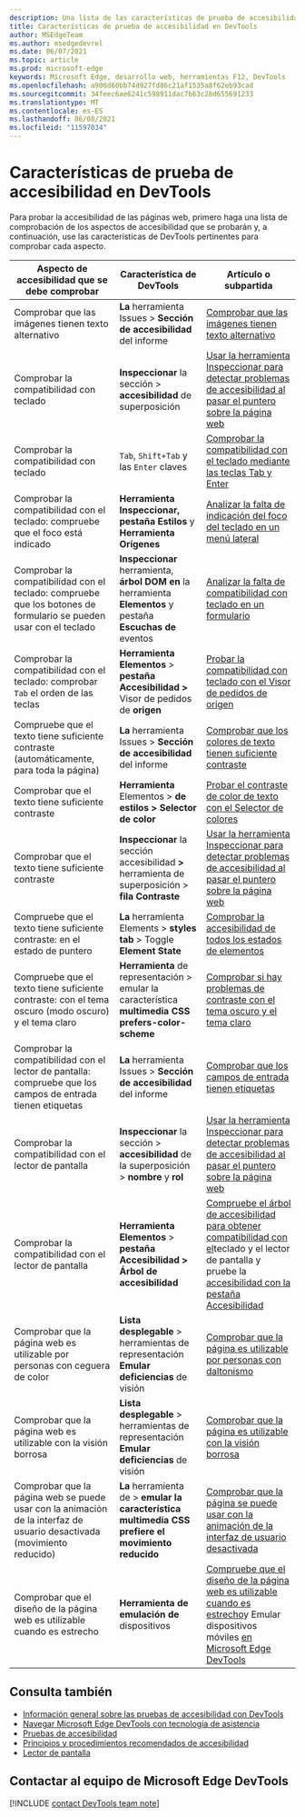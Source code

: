 ```yaml
---
description: Una lista de las características de prueba de accesibilidad en Microsoft Edge DevTools.
title: Características de prueba de accesibilidad en DevTools
author: MSEdgeTeam
ms.author: msedgedevrel
ms.date: 06/07/2021
ms.topic: article
ms.prod: microsoft-edge
keywords: Microsoft Edge, desarrollo web, herramientas F12, DevTools
ms.openlocfilehash: a906d60bb74d927fd86c21af1535a8f62eb93cad
ms.sourcegitcommit: 34feec6ae6241c598911dac7b63c28d655691233
ms.translationtype: MT
ms.contentlocale: es-ES
ms.lasthandoff: 06/08/2021
ms.locfileid: "11597034"
---
```

# <a name="accessibility-testing-features-in-devtools"></a>Características de prueba de accesibilidad en DevTools

Para probar la accesibilidad de las páginas web, primero haga una lista de comprobación de los aspectos de accesibilidad que se probarán y, a continuación, use las características de DevTools pertinentes para comprobar cada aspecto.

| Aspecto de accesibilidad que se debe comprobar | Característica de DevTools | Artículo o subpartida |
|---|---|---|
| Comprobar que las imágenes tienen texto alternativo | **La** herramienta Issues > **Sección de accesibilidad** del informe | [Comprobar que las imágenes tienen texto alternativo](test-issues-tool.md#verify-that-images-have-alt-text) |
| Comprobar la compatibilidad con teclado | **Inspeccionar** la sección > **accesibilidad** de superposición | [Usar la herramienta Inspeccionar para detectar problemas de accesibilidad al pasar el puntero sobre la página web](test-inspect-tool.md) |
| Comprobar la compatibilidad con teclado | `Tab`, `Shift+Tab` y las `Enter` claves | [Comprobar la compatibilidad con el teclado mediante las teclas Tab y Enter](test-tab-enter-keys.md) |
| Comprobar la compatibilidad con el teclado: compruebe que el foco está indicado | **Herramienta Inspeccionar,** **pestaña Estilos** y **Herramienta Orígenes** | [Analizar la falta de indicación del foco del teclado en un menú lateral](test-analyze-no-focus-indicator.md) |
| Comprobar la compatibilidad con el teclado: compruebe que los botones de formulario se pueden usar con el teclado | **Inspeccionar** herramienta, **árbol DOM en** la herramienta **Elementos** y pestaña **Escuchas de** eventos | [Analizar la falta de compatibilidad con teclado en un formulario](test-analyze-no-keyboard-support.md) |
| Comprobar la compatibilidad con el teclado: comprobar `Tab` el orden de las teclas | **Herramienta Elementos** > **pestaña Accesibilidad >** Visor de pedidos de **origen** | [Probar la compatibilidad con teclado con el Visor de pedidos de origen](test-tab-key-source-order-viewer.md) |
| Compruebe que el texto tiene suficiente contraste (automáticamente, para toda la página) | **La** herramienta Issues > **Sección de accesibilidad** del informe | [Comprobar que los colores de texto tienen suficiente contraste](test-issues-tool.md#verify-that-text-colors-have-enough-contrast) |
| Comprobar que el texto tiene suficiente contraste | **Herramienta** Elementos > **de estilos >** **Selector de color** | [Probar el contraste de color de texto con el Selector de colores](color-picker.md) |
| Comprobar que el texto tiene suficiente contraste | **Inspeccionar** la sección accesibilidad **>** herramienta de superposición > **fila Contraste** | [Usar la herramienta Inspeccionar para detectar problemas de accesibilidad al pasar el puntero sobre la página web](test-inspect-tool.md) |
| Compruebe que el texto tiene suficiente contraste: en el estado de puntero | **La** herramienta Elements > **styles tab** > Toggle **Element State** | [Comprobar la accesibilidad de todos los estados de elementos](test-inspect-states.md) |
| Compruebe que el texto tiene suficiente contraste: con el tema oscuro (modo oscuro) y el tema claro | **Herramienta** de representación > emular la característica **multimedia CSS prefers-color-scheme** | [Comprobar si hay problemas de contraste con el tema oscuro y el tema claro](test-dark-mode.md) |
| Comprobar la compatibilidad con el lector de pantalla: compruebe que los campos de entrada tienen etiquetas | **La** herramienta Issues > **Sección de accesibilidad** del informe | [Comprobar que los campos de entrada tienen etiquetas](test-issues-tool.md#verify-that-input-fields-have-labels) |
| Comprobar la compatibilidad con el lector de pantalla | **Inspeccionar** la sección > **accesibilidad** de la superposición > **nombre** y **rol** | [Usar la herramienta Inspeccionar para detectar problemas de accesibilidad al pasar el puntero sobre la página web](test-inspect-tool.md) |
| Comprobar la compatibilidad con el lector de pantalla | **Herramienta Elementos** > **pestaña Accesibilidad >** **Árbol de accesibilidad** | [Compruebe el árbol de accesibilidad para obtener compatibilidad con el](test-accessibility-tree.md)teclado y el lector de pantalla y pruebe la [accesibilidad con la pestaña Accesibilidad](accessibility-tab.md) |
| Comprobar que la página web es utilizable por personas con ceguera de color | **Lista desplegable** > herramientas de representación **Emular deficiencias** de visión | [Comprobar que la página es utilizable por personas con daltonismo](test-color-blindness.md) |
| Comprobar que la página web es utilizable con la visión borrosa | **Lista desplegable** > herramientas de representación **Emular deficiencias** de visión | [Comprobar que la página es utilizable con la visión borrosa](test-blurred-vision.md) |
| Comprobar que la página web se puede usar con la animación de la interfaz de usuario desactivada (movimiento reducido) | **La** herramienta de > **emular la característica multimedia CSS prefiere el movimiento reducido** | [Comprobar que la página se puede usar con la animación de la interfaz de usuario desactivada](test-reduced-ui-motion.md) |
| Comprobar que el diseño de la página web es utilizable cuando es estrecho | **Herramienta de emulación de** dispositivos | [Compruebe que el diseño de la página web es utilizable cuando es estrecho](accessibility-testing-in-devtools.md#verify-that-the-webpage-layout-is-usable-when-narrow)y Emular dispositivos móviles [en Microsoft Edge DevTools](../device-mode/index.md) |


## <a name="see-also"></a>Consulta también

*   [Información general sobre las pruebas de accesibilidad con DevTools][DevtoolsAccessibilityAccessibilitytestingindevtools]
*   [Navegar Microsoft Edge DevTools con tecnología de asistencia][DevtoolsAccessibilityNavigation]
*   [Pruebas de accesibilidad][DevtoolsAccessibilityTest]
*   [Principios y procedimientos recomendados de accesibilidad][MDNAccessibility]
*   [Lector de pantalla][MDNScreenReader]


## <a name="getting-in-touch-with-the-microsoft-edge-devtools-team"></a>Contactar al equipo de Microsoft Edge DevTools  

[!INCLUDE [contact DevTools team note](../includes/contact-devtools-team-note.md)]  


<!-- links -->  
[DevtoolsAccessibilityTest]: ../../accessibility/test.md "Pruebas de accesibilidad | Microsoft Docs"
[DevtoolsAccessibilityAccessibilitytestingindevtools]: accessibility-testing-in-devtools.md "Información general sobre las pruebas de accesibilidad con DevTools | Microsoft Docs"
[DevtoolsAccessibilityNavigation]: ./navigation.md "Navegue Microsoft Edge DevTools con tecnología de asistencia | Microsoft Docs"  
<!-- external -->
[MDNAccessibility]: https://developer.mozilla.org/docs/Web/Accessibility "Accesibilidad | MDN"  
[MDNScreenReader]: https://developer.mozilla.org/docs/Glossary/Screen_reader "Lector de pantalla | MDN"  
